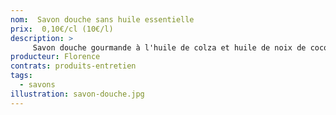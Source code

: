 ```yaml
---
nom:  Savon douche sans huile essentielle
prix:  0,10€/cl (10€/l)
description: >
     Savon douche gourmande à l'huile de colza et huile de noix de coco.
producteur: Florence
contrats: produits-entretien
tags: 
  - savons
illustration: savon-douche.jpg
---
```


